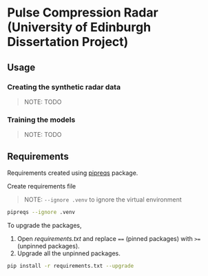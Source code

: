 # Pulse Compression Radar (University of Edinburgh Dissertation Project)

## Usage

### Creating the synthetic radar data

> NOTE: TODO

### Training the models

> NOTE: TODO

## Requirements

Requirements created using [pipreqs](https://pypi.org/project/pipreqs/) package.

Create requirements file
>NOTE: `--ignore .venv` to ignore the virtual environment

``` bash
pipreqs --ignore .venv
```

To upgrade the packages,

1. Open *requirements.txt* and replace `==` (pinned packages) with `>=` (unpinned packages).
2. Upgrade all the unpinned packages.

``` bash
pip install -r requirements.txt --upgrade
```
